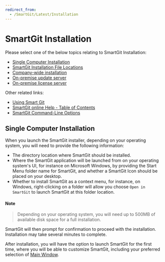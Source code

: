 ```yaml
---
redirect_from:
  - /SmartGit/Latest/Installation
---
```

# SmartGit Installation

Please select one of the below topics relating to SmartGit Installation:

  - [Single Computer Installation](#single-computer-installation)
  - [SmartGit Installation File Locations](Installation-and-Files.md)
  - [Company-wide installation](Company-wide-installation.md)
  - [On-premise update server](On-premise-update-server.md)
  - [On-premise license server](On-premise-license-server.md)

Other related links:
- [Using Smart Git](../GUI/GUI.md)
- [SmartGit online Help - Table of Contents](../index.md)
- [SmartGit Command-Line Options](../GUI/Command-Line-Options.md)

## Single Computer Installation

When you launch the SmartGit installer, depending on your operating system, you will need to provide the following information:
- The directory location where SmartGit should be installed.
- Where the SmartGit application will be launched from on your operating system's UI, for instance on Microsoft Windows, by providing the Start Menu folder name for SmartGit, and whether a SmartGit Icon should be placed on your desktop.
- Whether to install SmartGit as a context menu, for instance, on Windows, right-clicking on a folder will allow you choose `Open in SmartGit` to launch SmartGit at this folder location.

#### Note
> Depending on your operating system, you will need up to 500MB of available disk space for a full installation.

SmartGit will then prompt for confirmation to proceed with the installation.
Installation may take several minutes to complete.

After installation, you will have the option to launch SmartGit for the first time, where you will be able to customize SmartGit, including your preferred selection of [Main Window](../GUI/Main-Windows.md).


